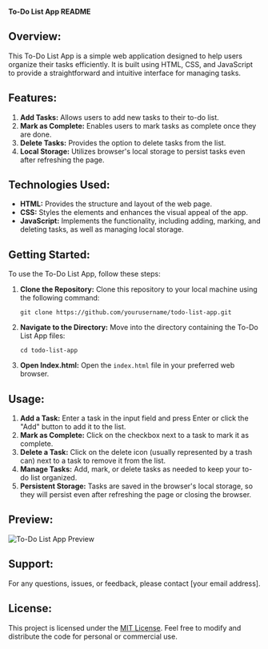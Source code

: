 **To-Do List App README**

## Overview:
This To-Do List App is a simple web application designed to help users organize their tasks efficiently. It is built using HTML, CSS, and JavaScript to provide a straightforward and intuitive interface for managing tasks.

## Features:
1. **Add Tasks:** Allows users to add new tasks to their to-do list.
2. **Mark as Complete:** Enables users to mark tasks as complete once they are done.
3. **Delete Tasks:** Provides the option to delete tasks from the list.
4. **Local Storage:** Utilizes browser's local storage to persist tasks even after refreshing the page.

## Technologies Used:
- **HTML:** Provides the structure and layout of the web page.
- **CSS:** Styles the elements and enhances the visual appeal of the app.
- **JavaScript:** Implements the functionality, including adding, marking, and deleting tasks, as well as managing local storage.

## Getting Started:
To use the To-Do List App, follow these steps:

1. **Clone the Repository:** Clone this repository to your local machine using the following command:
   ```
   git clone https://github.com/yourusername/todo-list-app.git
   ```

2. **Navigate to the Directory:** Move into the directory containing the To-Do List App files:
   ```
   cd todo-list-app
   ```

3. **Open Index.html:** Open the `index.html` file in your preferred web browser.

## Usage:
1. **Add a Task:** Enter a task in the input field and press Enter or click the "Add" button to add it to the list.
2. **Mark as Complete:** Click on the checkbox next to a task to mark it as complete.
3. **Delete a Task:** Click on the delete icon (usually represented by a trash can) next to a task to remove it from the list.
4. **Manage Tasks:** Add, mark, or delete tasks as needed to keep your to-do list organized.
5. **Persistent Storage:** Tasks are saved in the browser's local storage, so they will persist even after refreshing the page or closing the browser.

## Preview:
![To-Do List App Preview](todo_list_preview.png)

## Support:
For any questions, issues, or feedback, please contact [your email address].

## License:
This project is licensed under the [MIT License](LICENSE). Feel free to modify and distribute the code for personal or commercial use.


